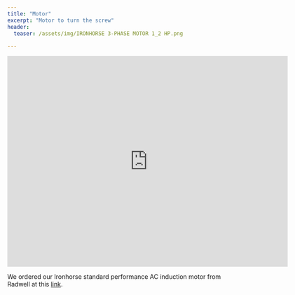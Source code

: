 ```yaml
---
title: "Motor"
excerpt: "Motor to turn the screw"
header:
  teaser: /assets/img/IRONHORSE 3-PHASE MOTOR 1_2 HP.png
  
---
```


<iframe src="https://myhub.autodesk360.com/ue2fc2baa/shares/public/SH512d4QTec90decfa6e26939e81d5a3dc03?mode=embed" width="640" height="480" allowfullscreen="true" webkitallowfullscreen="true" mozallowfullscreen="true"  frameborder="0"></iframe>

We ordered our Ironhorse standard performance AC induction motor from Radwell at this [link](https://www.radwell.com/en-US/Buy/AUTOMATION%20DIRECT/OPTIMATION%20INC/MTR2-P50-3BD18/).
